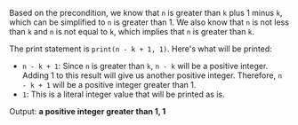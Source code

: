 Based on the precondition, we know that `n` is greater than `k` plus 1 minus `k`, which can be simplified to `n` is greater than 1. We also know that `n` is not less than `k` and `n` is not equal to `k`, which implies that `n` is greater than `k`.

The print statement is `print(n - k + 1, 1)`. Here's what will be printed:

* `n - k + 1`: Since `n` is greater than `k`, `n - k` will be a positive integer. Adding 1 to this result will give us another positive integer. Therefore, `n - k + 1` will be a positive integer greater than 1.
* `1`: This is a literal integer value that will be printed as is.

Output: **a positive integer greater than 1, 1**